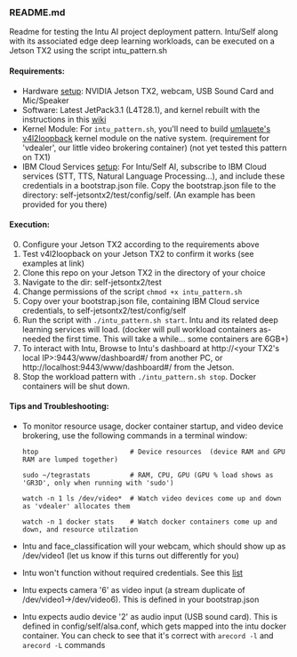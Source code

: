 ### README.md
Readme for testing the Intu AI project deployment pattern. Intu/Self along with its associated edge deep learning workloads, can be executed on a Jetson TX2 using the script intu_pattern.sh

#### Requirements:
- Hardware [setup](https://github.com/chrod/self-jetsontx2/wiki/Getting-Started): NVIDIA Jetson TX2, webcam, USB Sound Card and Mic/Speaker
- Software: Latest JetPack3.1 (L4T28.1), and kernel rebuilt with the instructions in this [wiki](https://github.com/open-horizon/cogwerx-jetson-tx2/wiki)
- Kernel Module: For `intu_pattern.sh`, you'll need to build [umlauete's v4l2loopback](https://github.com/umlaeute/v4l2loopback) kernel module on the native system.  (requirement for 'vdealer', our little video brokering container) (not yet tested this pattern on TX1)
- IBM Cloud Services [setup](https://github.com/chrod/self-jetsontx2/wiki/Self:-Register-for-IBM-Watson-Cloud-Services): For Intu/Self AI, subscribe to IBM Cloud services (STT, TTS, Natural Language Processing...), and include these credentials in a bootstrap.json file. Copy the bootstrap.json file to the directory: self-jetsontx2/test/config/self.  (An example has been provided for you there)

#### Execution:
0. Configure your Jetson TX2 according to the requirements above
1. Test v4l2loopback on your Jetson TX2 to confirm it works (see examples at link)
2. Clone this repo on your Jetson TX2 in the directory of your choice
3. Navigate to the dir: self-jetsontx2/test
4. Change permissions of the script `chmod +x intu_pattern.sh`
5. Copy over your bootstrap.json file, containing IBM Cloud service credentials, to self-jetsontx2/test/config/self
6. Run the script with `./intu_pattern.sh start`. Intu and its related deep learning services will load.  (docker will pull workload containers as-needed the first time. This will take a while... some containers are 6GB+)
7. To interact with Intu, Browse to Intu's dashboard at http://<your TX2's local IP>:9443/www/dashboard#/ from another PC, or http://localhost:9443/www/dashboard#/ from the Jetson.
7. Stop the workload pattern with `./intu_pattern.sh stop`.  Docker containers will be shut down.

#### Tips and Troubleshooting:
- To monitor resource usage, docker container startup, and video device brokering, use the following commands in a terminal window:

   `htop                       # Device resources  (device RAM and GPU RAM are lumped together)`
   
   `sudo ~/tegrastats          # RAM, CPU, GPU (GPU % load shows as 'GR3D', only when running with 'sudo')`
   
   `watch -n 1 ls /dev/video*  # Watch video devices come up and down as 'vdealer' allocates them`
   
   `watch -n 1 docker stats    # Watch docker containers come up and down, and resource utilzation`

- Intu and face_classification will your webcam, which should show up as /dev/video1  (let us know if this turns out differently for you)
- Intu won't function without required credentials. See this [list]()
- Intu expects camera '6' as video input (a stream duplicate of /dev/video1->/dev/video6). This is defined in your bootstrap.json
- Intu expects audio device '2' as audio input (USB sound card).  This is defined in config/self/alsa.conf, which gets mapped into the intu docker container.  You can check to see that it's correct with `arecord -l` and `arecord -L` commands

